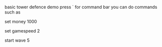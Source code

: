 basic tower defence demo
press ` for command bar
you can do commands such as

set money 1000

set gamespeed 2

start wave 5
